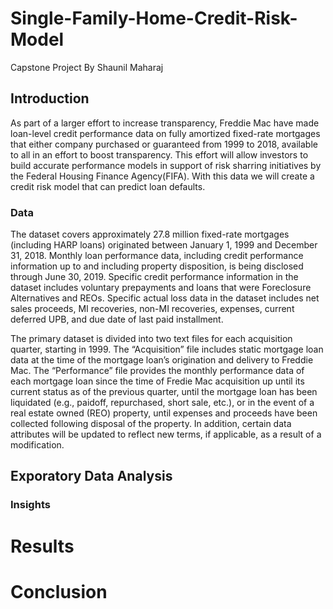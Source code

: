 # Single-Family-Home-Credit-Risk-Model

Capstone Project
By Shaunil Maharaj


## Introduction

As part of a larger effort to increase transparency, Freddie Mac have made loan-level credit performance data on fully amortized fixed-rate mortgages that either company purchased or guaranteed from 1999 to 2018, available to all in an effort to boost transparency. This effort will allow investors to build accurate performance models in support of risk sharring initiatives by the Federal Housing Finance Agency(FIFA). With this data we will create a credit risk model that can predict loan defaults.


### Data

The dataset covers approximately 27.8 million fixed-rate mortgages (including HARP loans) originated between January 1, 1999 and December 31, 2018. Monthly loan performance data, including credit performance information up to and including property disposition, is being disclosed through June 30, 2019. Specific credit performance information in the dataset includes voluntary prepayments and loans that were Foreclosure Alternatives and REOs. Specific actual loss data in the dataset includes net sales proceeds, MI recoveries, non-MI recoveries, expenses, current deferred UPB, and due date of last paid installment.

The primary dataset is divided into two text files for each acquisition quarter, starting in 1999. The “Acquisition” file
includes static mortgage loan data at the time of the mortgage loan’s origination and delivery to Freddie Mac. The
“Performance” file provides the monthly performance data of each mortgage loan since the time of Fredie Mac
acquisition up until its current status as of the previous quarter, until the mortgage loan has been liquidated (e.g., paidoff, repurchased, short sale, etc.), or in the event of a real estate owned (REO) property, until expenses and proceeds
have been collected following disposal of the property. In addition, certain data attributes will be updated to reflect
new terms, if applicable, as a result of a modification. 

## Exporatory Data Analysis



### Insights



# Results



# Conclusion

